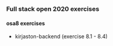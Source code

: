 ### Full stack open 2020 exercises

#### osa8 exercises

* kirjaston-backend    (exercise 8.1 - 8.4)
